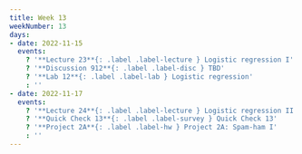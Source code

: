 ```yaml
---
title: Week 13
weekNumber: 13
days:
- date: 2022-11-15
  events:
    ? '**Lecture 23**{: .label .label-lecture } Logistic regression I'
    ? '**Discussion 912**{: .label .label-disc } TBD' 
    ? '**Lab 12**{: .label .label-lab } Logistic regression'
    : ''
- date: 2022-11-17
  events:
    ? '**Lecture 24**{: .label .label-lecture } Logistic regression II'
    ? '**Quick Check 13**{: .label .label-survey } Quick Check 13'
    ? '**Project 2A**{: .label .label-hw } Project 2A: Spam-ham I'
    : ''
---
```

